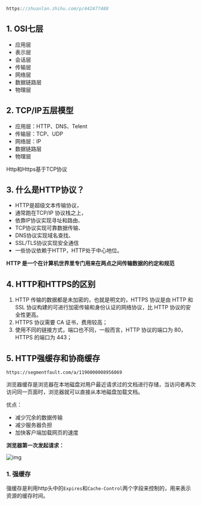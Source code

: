 ```js
https://zhuanlan.zhihu.com/p/442477488
```

## 1. OSI七层

+ 应用层
+ 表示层
+ 会话层
+ 传输层
+ 网络层
+ 数据链路层
+ 物理层

## 2. TCP/IP五层模型

+ 应用层：HTTP、DNS、Telent
+ 传输层：TCP、UDP
+ 网络层：IP
+ 数据链路层
+ 物理层



Http和Https基于TCP协议



## 3. 什么是HTTP协议？

+ HTTP是超级文本传输协议，
+ 通常跑在TCP/IP 协议栈之上，
+ 依靠IP协议实现寻址和路由、
+ TCP协议实现可靠数据传输、
+ DNS协议实现域名查找、
+ SSL/TLS协议实现安全通信
+ 一些协议依赖于HTTP，HTTP处于中心地位。



**HTTP 是一个在计算机世界里专门用来在两点之间传输数据的约定和规范**





## 4. HTTP和HTTPS的区别

1. HTTP 传输的数据都是未加密的，也就是明文的，HTTPS 协议是由 HTTP 和 SSL 协议构建的可进行加密传输和身份认证的网络协议，比 HTTP 协议的安全性更高。
2. HTTPS 协议需要 CA 证书，费用较高；
3. 使用不同的链接方式，端口也不同，一般而言，HTTP 协议的端口为 80，HTTPS 的端口为 443；















## 5. HTTP强缓存和协商缓存

```http
https://segmentfault.com/a/1190000008956069
```

浏览器缓存是浏览器在本地磁盘对用户最近请求过的文档进行存储，当访问者再次访问同一页面时，浏览器就可以直接从本地磁盘加载文档。

优点：

+ 减少冗余的数据传输
+ 减少服务器负担
+ 加快客户端加载网页的速度

**浏览器第一次发起请求：**

![img](https://image-static.segmentfault.com/124/387/1243870274-57c2a36b261b7_fix732)

### 1. 强缓存

强缓存是利用http头中的`Expires`和`Cache-Control`两个字段来控制的，用来表示资源的缓存时间。

















